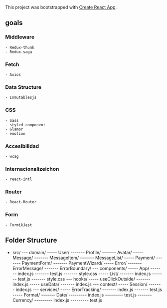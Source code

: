 This project was bootstrapped with [Create React App](https://github.com/facebook/create-react-app).

## goals

### Middleware
    - Redux-thunk
    - Redux-saga
### Fetch
    - Axios

### Data Structure
    - Inmutablesjs

### CSS
    - Sass
    - styled-component
    - Glamor
    - emotion				


### Accesibilidad
    - wcag   

### Internacionalizeichon
    - react-intl

### Router
    - React-Router

### Form
    - FormikJest

## Folder Structure

- src/
--- domain/
----- User/
------- Profile/
------- Avatar/
----- Message/
------- MessageItem/
------- MessageList/
----- Payment/
------- PaymentForm/
------- PaymentWizard/
----- Error/
------- ErrorMessage/
------- ErrorBoundary/
--- components/
----- App/
------- index.js
------- test.js
------- style.css
----- List/
------- index.js
------- test.js
------- style.css
--- hooks/
----- useClickOutside/
------- index.js
----- useData/
------- index.js
--- context/
----- Session/
------- index.js
--- services/
----- ErrorTracking/
------- index.js
------- test.js
----- Format/
------- Date/
--------- index.js
--------- test.js
------- Currency/
--------- index.js
--------- test.js







